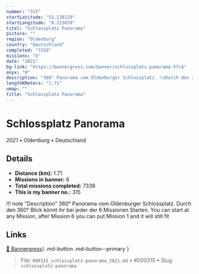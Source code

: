 ```yaml
---
nummer: "315"
startLatitude: "53.138129"
startLongitude: "8.215659"
titel: "Schlossplatz Panorama"
picture: ""
region: "Oldenburg"
country: "Deutschland"
completed: "7338"
missions: "6"
date: "2021"
bg-link: "https://bannergress.com/banner/schlossplatz-panorama-57c4"
onyx: "0"
description: "360° Panorama vom Oldenburger Schlossplatz. \nDurch den 360° Blick könnt ihr bei jeder der 6 Missionen Starten.\nYou can start at any Mission, after Mission 6 you can put Mission 1 and it will still fit"
lengthKMeters: "1,71"
umap: ""
title: "Schlossplatz Panorama"
---
```

# Schlossplatz Panorama

*2021* • Oldenburg • Deutschland



## Details
- **Distance (km):** 1.71
- **Missions in banner:** 6
- **Total missions completed:** 7338
- **This is my banner no.:** 315


!!! note "Description"
    360° Panorama vom Oldenburger Schlossplatz. 
Durch den 360° Blick könnt ihr bei jeder der 6 Missionen Starten.
You can start at any Mission, after Mission 6 you can put Mission 1 and it will still fit



## Links
[🔗 Bannergress](https://bannergress.com/banner/schlossplatz-panorama-57c4){ .md-button .md-button--primary }



> File: `000315_schlossplatz-panorama_2021.md` • #000315 • Slug: `schlossplatz-panorama`
